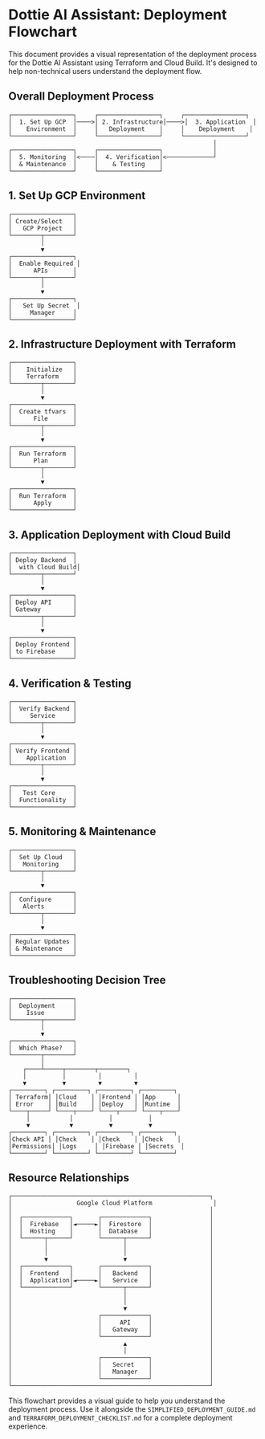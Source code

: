 # Dottie AI Assistant: Deployment Flowchart

This document provides a visual representation of the deployment process for the Dottie AI Assistant using Terraform and Cloud Build. It's designed to help non-technical users understand the deployment flow.

## Overall Deployment Process

```
┌─────────────────┐     ┌─────────────────┐     ┌─────────────────┐
│  1. Set Up GCP  │────>│ 2. Infrastructure│────>│  3. Application  │
│    Environment  │     │   Deployment    │     │    Deployment    │
└─────────────────┘     └─────────────────┘     └─────────────────┘
                                                         │
┌─────────────────┐     ┌─────────────────┐              │
│  5. Monitoring  │<────│  4. Verification│<─────────────┘
│  & Maintenance  │     │    & Testing    │
└─────────────────┘     └─────────────────┘
```

## 1. Set Up GCP Environment

```
┌─────────────────┐
│ Create/Select   │
│   GCP Project   │
└────────┬────────┘
         │
         ▼
┌─────────────────┐
│  Enable Required │
│      APIs       │
└────────┬────────┘
         │
         ▼
┌─────────────────┐
│   Set Up Secret  │
│     Manager     │
└─────────────────┘
```

## 2. Infrastructure Deployment with Terraform

```
┌─────────────────┐
│    Initialize   │
│    Terraform    │
└────────┬────────┘
         │
         ▼
┌─────────────────┐
│  Create tfvars  │
│      File       │
└────────┬────────┘
         │
         ▼
┌─────────────────┐
│  Run Terraform  │
│      Plan       │
└────────┬────────┘
         │
         ▼
┌─────────────────┐
│  Run Terraform  │
│      Apply      │
└─────────────────┘
```

## 3. Application Deployment with Cloud Build

```
┌─────────────────┐
│ Deploy Backend  │
│  with Cloud Build│
└────────┬────────┘
         │
         ▼
┌─────────────────┐
│ Deploy API      │
│ Gateway         │
└────────┬────────┘
         │
         ▼
┌─────────────────┐
│ Deploy Frontend │
│ to Firebase     │
└─────────────────┘
```

## 4. Verification & Testing

```
┌─────────────────┐
│  Verify Backend │
│     Service     │
└────────┬────────┘
         │
         ▼
┌─────────────────┐
│ Verify Frontend │
│    Application  │
└────────┬────────┘
         │
         ▼
┌─────────────────┐
│   Test Core     │
│  Functionality  │
└─────────────────┘
```

## 5. Monitoring & Maintenance

```
┌─────────────────┐
│  Set Up Cloud   │
│   Monitoring    │
└────────┬────────┘
         │
         ▼
┌─────────────────┐
│  Configure      │
│   Alerts        │
└────────┬────────┘
         │
         ▼
┌─────────────────┐
│ Regular Updates │
│ & Maintenance   │
└─────────────────┘
```

## Troubleshooting Decision Tree

```
┌─────────────────┐
│  Deployment     │
│    Issue        │
└────────┬────────┘
         │
         ▼
┌─────────────────┐
│  Which Phase?   │
└────────┬────────┘
         │
    ┌────┴─────┬────────┬────────┐
    │          │         │         │
    ▼          ▼         ▼         ▼
┌─────────┐ ┌─────────┐ ┌─────────┐ ┌─────────┐
│ Terraform│ │Cloud    │ │Frontend │ │App      │
│ Error    │ │Build    │ │Deploy   │ │Runtime  │
└────┬─────┘ └────┬────┘ └────┬────┘ └────┬────┘
     │           │          │          │
     ▼           ▼          ▼          ▼
┌─────────┐ ┌─────────┐ ┌─────────┐ ┌─────────┐
│Check API │ │Check    │ │Check    │ │Check    │
│Permissions│ │Logs     │ │Firebase │ │Secrets  │
└─────────┘ └─────────┘ └─────────┘ └─────────┘
```

## Resource Relationships

```
┌───────────────────────────────────────────────────────┐
│                  Google Cloud Platform                 │
│                                                       │
│  ┌─────────────┐       ┌─────────────┐                │
│  │  Firebase   │◄─────►│  Firestore  │                │
│  │  Hosting    │       │  Database   │                │
│  └──────┬──────┘       └──────┬──────┘                │
│         │                     │                       │
│         │                     │                       │
│         ▼                     ▼                       │
│  ┌─────────────┐       ┌─────────────┐                │
│  │  Frontend   │       │   Backend   │                │
│  │  Application│◄─────►│   Service   │                │
│  └─────────────┘       └──────┬──────┘                │
│                               │                       │
│                               │                       │
│                               ▼                       │
│                        ┌─────────────┐                │
│                        │     API     │                │
│                        │   Gateway   │                │
│                        └─────────────┘                │
│                               ▲                       │
│                               │                       │
│                        ┌─────────────┐                │
│                        │   Secret    │                │
│                        │   Manager   │                │
│                        └─────────────┘                │
└───────────────────────────────────────────────────────┘
```

This flowchart provides a visual guide to help you understand the deployment process. Use it alongside the `SIMPLIFIED_DEPLOYMENT_GUIDE.md` and `TERRAFORM_DEPLOYMENT_CHECKLIST.md` for a complete deployment experience.